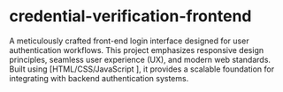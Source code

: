 # credential-verification-frontend
A meticulously crafted front-end login interface designed for user authentication workflows. This project emphasizes responsive design principles, seamless user experience (UX), and modern web standards. Built using [HTML/CSS/JavaScript ], it provides a scalable foundation for integrating with backend authentication systems.
